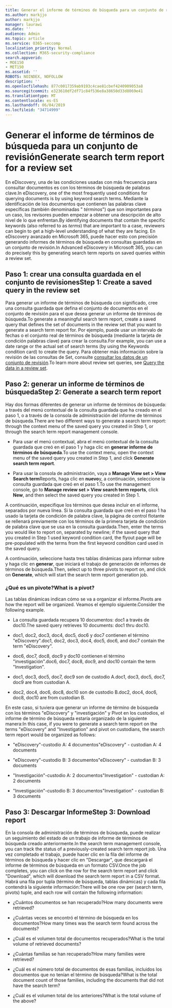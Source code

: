 ```yaml
---
title: Generar el informe de términos de búsqueda para un conjunto de revisión
ms.author: markjjo
author: markjjo
manager: laurawi
ms.date: ''
audience: Admin
ms.topic: article
ms.service: O365-seccomp
localization_priority: Normal
ms.collection: M365-security-compliance
search.appverid:
- MOE150
- MET150
ms.assetid: ''
ROBOTS: NOINDEX, NOFOLLOW
description: ''
ms.openlocfilehash: 877c0017359ab9193c4cae81cbef4240909053a8
ms.sourcegitcommit: e323610df2df71c84f536e8a38650d33d8069e41
ms.translationtype: MT
ms.contentlocale: es-ES
ms.lasthandoff: 06/04/2019
ms.locfileid: "34714999"
---
```

# <a name="generate-search-term-report-for-a-review-set"></a><span data-ttu-id="4563c-102">Generar el informe de términos de búsqueda para un conjunto de revisión</span><span class="sxs-lookup"><span data-stu-id="4563c-102">Generate search term report for a review set</span></span>

<span data-ttu-id="4563c-103">En eDiscovery, una de las condiciones usadas con más frecuencia para consultar documentos es con los términos de búsqueda de palabras clave.</span><span class="sxs-lookup"><span data-stu-id="4563c-103">In eDiscovery, one of the most frequently used conditions for querying documents is by using keyword search terms.</span></span> <span data-ttu-id="4563c-104">Mediante la identificación de los documentos que contienen las palabras clave específicas (también denominadas " *términos*") que son importantes para un caso, los revisores pueden empezar a obtener una descripción de alto nivel de lo que enfrentan.</span><span class="sxs-lookup"><span data-stu-id="4563c-104">By identifying documents that contain the specific keywords (also referred to as *terms*) that are important to a case, reviewers can begin to get a high-level understanding of what they are facing.</span></span> <span data-ttu-id="4563c-105">En eDiscovery avanzado en Microsoft 365, puede hacer esto con precisión generando informes de términos de búsqueda en consultas guardadas en un conjunto de revisión.</span><span class="sxs-lookup"><span data-stu-id="4563c-105">In Advanced eDiscovery in Microsoft 365, you can do precisely this by generating search term reports on saved queries within a review set.</span></span>

## <a name="step-1-create-a-saved-query-in-the-review-set"></a><span data-ttu-id="4563c-106">Paso 1: crear una consulta guardada en el conjunto de revisiones</span><span class="sxs-lookup"><span data-stu-id="4563c-106">Step 1: Create a saved query in the review set</span></span>

<span data-ttu-id="4563c-107">Para generar un informe de términos de búsqueda con significado, cree una consulta guardada que defina el conjunto de documentos en el conjunto de revisión para el que desea generar un informe de términos de búsqueda.</span><span class="sxs-lookup"><span data-stu-id="4563c-107">To generate a meaningful search term report, create a saved query that defines the set of documents in the review set that you want to generate a search term report for.</span></span> <span data-ttu-id="4563c-108">Por ejemplo, puede usar un intervalo de fechas o el conjunto real de términos de búsqueda (mediante la tarjeta de condición palabras clave) para crear la consulta.</span><span class="sxs-lookup"><span data-stu-id="4563c-108">For example, you can use a date range or the actual set of search terms (by using the Keywords condition card) to create the query.</span></span> <span data-ttu-id="4563c-109">Para obtener más información sobre la revisión de las consultas de Set, consulte [consultar los datos de un conjunto de revisión](review-set-search.md).</span><span class="sxs-lookup"><span data-stu-id="4563c-109">To learn more about review set queries, see [Query the data in a review set](review-set-search.md).</span></span>

## <a name="step-2-generate-a-search-term-report"></a><span data-ttu-id="4563c-110">Paso 2: generar un informe de términos de búsqueda</span><span class="sxs-lookup"><span data-stu-id="4563c-110">Step 2: Generate a search term report</span></span>

<span data-ttu-id="4563c-111">Hay dos formas diferentes de generar un informe de términos de búsqueda: a través del menú contextual de la consulta guardada que ha creado en el paso 1, o a través de la consola de administración del informe de términos de búsqueda.</span><span class="sxs-lookup"><span data-stu-id="4563c-111">There are two different ways to generate a search term report: through the context menu of the saved query you created in Step 1, or through the search term report management console.</span></span>

- <span data-ttu-id="4563c-112">Para usar el menú contextual, abra el menú contextual de la consulta guardada que creó en el paso 1 y haga clic en **generar informe de términos de búsqueda**.</span><span class="sxs-lookup"><span data-stu-id="4563c-112">To use the context menu, open the context menu of the saved query you created in Step 1, and click **Generate search term report**.</span></span>

- <span data-ttu-id="4563c-113">Para usar la consola de administración, vaya a **Manage View set > View Search term**Reports, haga clic en **nuevo**y, a continuación, seleccione la consulta guardada que creó en el paso 1.</span><span class="sxs-lookup"><span data-stu-id="4563c-113">To use the management console, go to **Manage review set > View search term reports**, click **New**, and then select the saved query you created in Step 1.</span></span>

<span data-ttu-id="4563c-114">A continuación, especifique los términos que desea incluir en el informe, separados por nueva línea. Si la consulta guardada que creó en el paso 1 ha usado la tarjeta de condición de palabra clave, la página de control flotante se rellenará previamente con los términos de la primera tarjeta de condición de palabra clave que se usa en la consulta guardada.</span><span class="sxs-lookup"><span data-stu-id="4563c-114">Then, enter the terms you would like to report on, separated by newline; if the saved query that you created in Step 1 used keyword condition card, the flyout page will be pre-populated with the terms from the first keyword condition card used in the saved query.</span></span>

<span data-ttu-id="4563c-115">A continuación, seleccione hasta tres tablas dinámicas para informar sobre y haga clic en **generar**, que iniciará el trabajo de generación de informes de términos de búsqueda.</span><span class="sxs-lookup"><span data-stu-id="4563c-115">Then, select up to three pivots to report on, and click on **Generate**, which will start the search term report generation job.</span></span>

### <a name="what-is-a-pivot"></a><span data-ttu-id="4563c-116">¿Qué es un pivote?</span><span class="sxs-lookup"><span data-stu-id="4563c-116">What is a pivot?</span></span>

<span data-ttu-id="4563c-117">Las tablas dinámicas indican cómo se va a organizar el informe.</span><span class="sxs-lookup"><span data-stu-id="4563c-117">Pivots are how the report will be organized.</span></span> <span data-ttu-id="4563c-118">Veamos el ejemplo siguiente.</span><span class="sxs-lookup"><span data-stu-id="4563c-118">Consider the following example.</span></span>

- <span data-ttu-id="4563c-119">La consulta guardada recupera 10 documentos: doc1 a través de doc10.</span><span class="sxs-lookup"><span data-stu-id="4563c-119">The saved query retrieves 10 documents: doc1 thru doc10.</span></span>

- <span data-ttu-id="4563c-120">doc1, doc2, doc3, doc4, doc5, doc6 y doc7 contienen el término "eDiscovery".</span><span class="sxs-lookup"><span data-stu-id="4563c-120">doc1, doc2, doc3, doc4, doc5, doc6, and doc7 contain the term "eDiscovery".</span></span>

- <span data-ttu-id="4563c-121">doc6, doc7, doc8, doc9 y doc10 contienen el término "investigación".</span><span class="sxs-lookup"><span data-stu-id="4563c-121">doc6, doc7, doc8, doc9, and doc10 contain the term "Investigation".</span></span>

- <span data-ttu-id="4563c-122">doc1, doc3, doc5, doc7, doc9 son de custodio A.</span><span class="sxs-lookup"><span data-stu-id="4563c-122">doc1, doc3, doc5, doc7, doc9 are from custodian A.</span></span>

- <span data-ttu-id="4563c-123">doc2, doc4, doc6, doc8, doc10 son de custodio B.</span><span class="sxs-lookup"><span data-stu-id="4563c-123">doc2, doc4, doc6, doc8, doc10 are from custodian B.</span></span>

<span data-ttu-id="4563c-124">En este caso, si tuviera que generar un informe de término de búsqueda con los términos "eDiscovery" y "investigación" y Pivot en los custodios, el informe de término de búsqueda estaría organizado de la siguiente manera:</span><span class="sxs-lookup"><span data-stu-id="4563c-124">In this case, if you were to generate a search term report on the terms "eDiscovery" and "Investigation" and pivot on custodians, the search term report would be organized as follows:</span></span>

- <span data-ttu-id="4563c-125">"eDiscovery"-custodio A: 4 documentos</span><span class="sxs-lookup"><span data-stu-id="4563c-125">"eDiscovery" - custodian A: 4 documents</span></span>

- <span data-ttu-id="4563c-126">"eDiscovery"-custodio B: 3 documentos</span><span class="sxs-lookup"><span data-stu-id="4563c-126">"eDiscovery" - custodian B: 3 documents</span></span>

- <span data-ttu-id="4563c-127">"Investigación"-custodio A: 2 documentos</span><span class="sxs-lookup"><span data-stu-id="4563c-127">"Investigation" - custodian A: 2 documents</span></span>

- <span data-ttu-id="4563c-128">"Investigación"-custodio B: 3 documentos</span><span class="sxs-lookup"><span data-stu-id="4563c-128">"Investigation" - custodian B: 3 documents</span></span>

## <a name="step-3-download-report"></a><span data-ttu-id="4563c-129">Paso 3: Descargar Informe</span><span class="sxs-lookup"><span data-stu-id="4563c-129">Step 3: Download report</span></span>

<span data-ttu-id="4563c-130">En la consola de administración de términos de búsqueda, puede realizar un seguimiento del estado de un trabajo de informe de términos de búsqueda creado anteriormente.</span><span class="sxs-lookup"><span data-stu-id="4563c-130">In the search term management console, you can track the status of a previously-created search term report job.</span></span> <span data-ttu-id="4563c-131">Una vez completado el trabajo, puede hacer clic en la fila del informe de términos de búsqueda y hacer clic en "Descargar", que descargará el informe de términos de búsqueda en un formato CSV.</span><span class="sxs-lookup"><span data-stu-id="4563c-131">Once the job completes, you can click on the row for the search term report and click "Download", which will download the search term report in a CSV format.</span></span> <span data-ttu-id="4563c-132">Habrá una fila por tupla (término de búsqueda, tablas dinámicas) y cada fila contendrá la siguiente información:</span><span class="sxs-lookup"><span data-stu-id="4563c-132">There will be one row per (search term, pivots) tuple, and each row will contain the following information:</span></span>

- <span data-ttu-id="4563c-133">¿Cuántos documentos se han recuperado?</span><span class="sxs-lookup"><span data-stu-id="4563c-133">How many documents were retrieved?</span></span>

- <span data-ttu-id="4563c-134">¿Cuántas veces se encontró el término de búsqueda en los documentos?</span><span class="sxs-lookup"><span data-stu-id="4563c-134">How many times was the search term found across the documents?</span></span>

- <span data-ttu-id="4563c-135">¿Cuál es el volumen total de documentos recuperados?</span><span class="sxs-lookup"><span data-stu-id="4563c-135">What is the total volume of retrieved documents?</span></span>

- <span data-ttu-id="4563c-136">¿Cuántas familias se han recuperado?</span><span class="sxs-lookup"><span data-stu-id="4563c-136">How many families were retrieved?</span></span>

- <span data-ttu-id="4563c-137">¿Cuál es el número total de documentos de esas familias, incluidos los documentos que no tenían el término de búsqueda?</span><span class="sxs-lookup"><span data-stu-id="4563c-137">What is the total document count of those families, including the documents that did not have the search term?</span></span>

- <span data-ttu-id="4563c-138">¿Cuál es el volumen total de los anteriores?</span><span class="sxs-lookup"><span data-stu-id="4563c-138">What is the total volume of the above?</span></span>